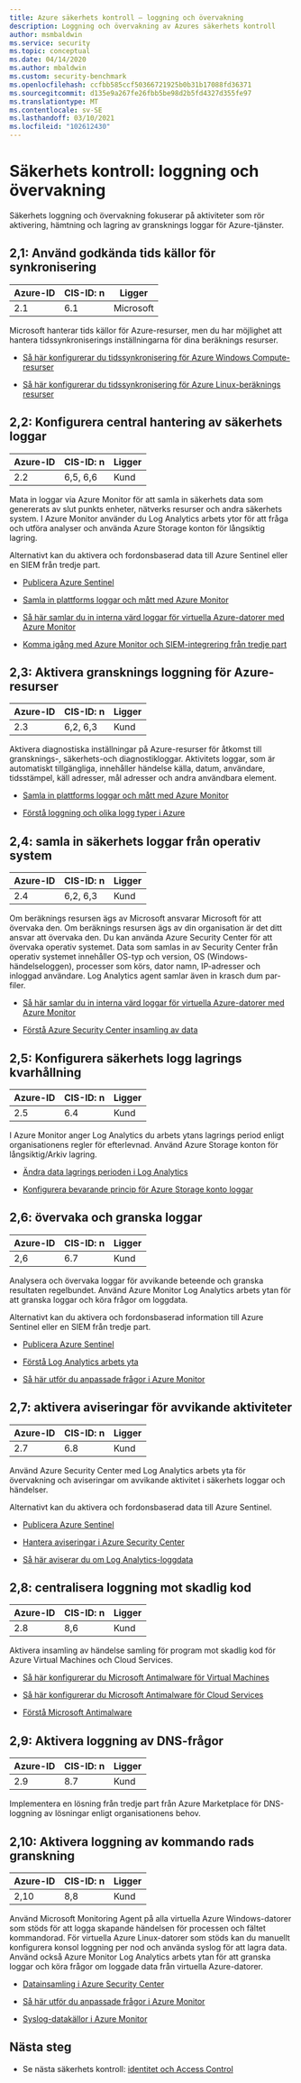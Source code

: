 ```yaml
---
title: Azure säkerhets kontroll – loggning och övervakning
description: Loggning och övervakning av Azures säkerhets kontroll
author: msmbaldwin
ms.service: security
ms.topic: conceptual
ms.date: 04/14/2020
ms.author: mbaldwin
ms.custom: security-benchmark
ms.openlocfilehash: ccfbb585ccf50366721925b0b31b17088fd36371
ms.sourcegitcommit: d135e9a267fe26fbb5be98d2b5fd4327d355fe97
ms.translationtype: MT
ms.contentlocale: sv-SE
ms.lasthandoff: 03/10/2021
ms.locfileid: "102612430"
---
```

# <a name="security-control-logging-and-monitoring"></a>Säkerhets kontroll: loggning och övervakning

Säkerhets loggning och övervakning fokuserar på aktiviteter som rör aktivering, hämtning och lagring av gransknings loggar för Azure-tjänster.

## <a name="21-use-approved-time-synchronization-sources"></a>2,1: Använd godkända tids källor för synkronisering

| Azure-ID | CIS-ID: n | Ligger |
|--|--|--|
| 2.1 | 6.1 | Microsoft |

Microsoft hanterar tids källor för Azure-resurser, men du har möjlighet att hantera tidssynkroniserings inställningarna för dina beräknings resurser.

- [Så här konfigurerar du tidssynkronisering för Azure Windows Compute-resurser](../../virtual-machines/windows/time-sync.md)

- [Så här konfigurerar du tidssynkronisering för Azure Linux-beräknings resurser](../../virtual-machines/linux/time-sync.md)

## <a name="22-configure-central-security-log-management"></a>2,2: Konfigurera central hantering av säkerhets loggar

| Azure-ID | CIS-ID: n | Ligger |
|--|--|--|
| 2.2 | 6,5, 6,6 | Kund |

Mata in loggar via Azure Monitor för att samla in säkerhets data som genererats av slut punkts enheter, nätverks resurser och andra säkerhets system. I Azure Monitor använder du Log Analytics arbets ytor för att fråga och utföra analyser och använda Azure Storage konton för långsiktig lagring.

Alternativt kan du aktivera och fordonsbaserad data till Azure Sentinel eller en SIEM från tredje part. 

- [Publicera Azure Sentinel](../../sentinel/quickstart-onboard.md)

- [Samla in plattforms loggar och mått med Azure Monitor](../../azure-monitor/essentials/diagnostic-settings.md)

- [Så här samlar du in interna värd loggar för virtuella Azure-datorer med Azure Monitor](../../azure-monitor/vm/quick-collect-azurevm.md)

- [Komma igång med Azure Monitor och SIEM-integrering från tredje part](https://azure.microsoft.com/blog/use-azure-monitor-to-integrate-with-siem-tools/)

## <a name="23-enable-audit-logging-for-azure-resources"></a>2,3: Aktivera gransknings loggning för Azure-resurser

| Azure-ID | CIS-ID: n | Ligger |
|--|--|--|
| 2.3 | 6,2, 6,3 | Kund |

Aktivera diagnostiska inställningar på Azure-resurser för åtkomst till gransknings-, säkerhets-och diagnostikloggar. Aktivitets loggar, som är automatiskt tillgängliga, innehåller händelse källa, datum, användare, tidsstämpel, käll adresser, mål adresser och andra användbara element.

- [Samla in plattforms loggar och mått med Azure Monitor](../../azure-monitor/essentials/diagnostic-settings.md)

- [Förstå loggning och olika logg typer i Azure](../../azure-monitor/essentials/platform-logs-overview.md)

## <a name="24-collect-security-logs-from-operating-systems"></a>2,4: samla in säkerhets loggar från operativ system

| Azure-ID | CIS-ID: n | Ligger |
|--|--|--|
| 2.4 | 6,2, 6,3 | Kund |

Om beräknings resursen ägs av Microsoft ansvarar Microsoft för att övervaka den. Om beräknings resursen ägs av din organisation är det ditt ansvar att övervaka den. Du kan använda Azure Security Center för att övervaka operativ systemet. Data som samlas in av Security Center från operativ systemet innehåller OS-typ och version, OS (Windows-händelseloggen), processer som körs, dator namn, IP-adresser och inloggad användare. Log Analytics agent samlar även in krasch dum par-filer.

- [Så här samlar du in interna värd loggar för virtuella Azure-datorer med Azure Monitor](../../azure-monitor/vm/quick-collect-azurevm.md)

- [Förstå Azure Security Center insamling av data](../../security-center/security-center-enable-data-collection.md)

## <a name="25-configure-security-log-storage-retention"></a>2,5: Konfigurera säkerhets logg lagrings kvarhållning

| Azure-ID | CIS-ID: n | Ligger |
|--|--|--|
| 2.5 | 6.4 | Kund |

I Azure Monitor anger Log Analytics du arbets ytans lagrings period enligt organisationens regler för efterlevnad. Använd Azure Storage konton för långsiktig/Arkiv lagring.

- [Ändra data lagrings perioden i Log Analytics](../../azure-monitor/logs/manage-cost-storage.md#change-the-data-retention-period)

- [Konfigurera bevarande princip för Azure Storage konto loggar](../../storage/common/manage-storage-analytics-logs.md#configure-logging)

## <a name="26-monitor-and-review-logs"></a>2,6: övervaka och granska loggar

| Azure-ID | CIS-ID: n | Ligger |
|--|--|--|
| 2,6 | 6.7 | Kund |

Analysera och övervaka loggar för avvikande beteende och granska resultaten regelbundet. Använd Azure Monitor Log Analytics arbets ytan för att granska loggar och köra frågor om loggdata.

Alternativt kan du aktivera och fordonsbaserad information till Azure Sentinel eller en SIEM från tredje part. 

- [Publicera Azure Sentinel](../../sentinel/quickstart-onboard.md)

- [Förstå Log Analytics arbets yta](../../azure-monitor/logs/log-analytics-tutorial.md)

- [Så här utför du anpassade frågor i Azure Monitor](../../azure-monitor/logs/get-started-queries.md)

## <a name="27-enable-alerts-for-anomalous-activities"></a>2,7: aktivera aviseringar för avvikande aktiviteter

| Azure-ID | CIS-ID: n | Ligger |
|--|--|--|
| 2.7 | 6.8 | Kund |

Använd Azure Security Center med Log Analytics arbets yta för övervakning och aviseringar om avvikande aktivitet i säkerhets loggar och händelser.

Alternativt kan du aktivera och fordonsbaserad data till Azure Sentinel.

- [Publicera Azure Sentinel](../../sentinel/quickstart-onboard.md)

- [Hantera aviseringar i Azure Security Center](../../security-center/security-center-managing-and-responding-alerts.md)

- [Så här aviserar du om Log Analytics-loggdata](../../azure-monitor/alerts/tutorial-response.md)

## <a name="28-centralize-anti-malware-logging"></a>2,8: centralisera loggning mot skadlig kod

| Azure-ID | CIS-ID: n | Ligger |
|--|--|--|
| 2.8 | 8,6 | Kund |

Aktivera insamling av händelse samling för program mot skadlig kod för Azure Virtual Machines och Cloud Services.

- [Så här konfigurerar du Microsoft Antimalware för Virtual Machines](/powershell/module/servicemanagement/azure.service/set-azurevmmicrosoftantimalwareextension)

- [Så här konfigurerar du Microsoft Antimalware för Cloud Services](/powershell/module/servicemanagement/azure.service/set-azureserviceantimalwareextension)

- [Förstå Microsoft Antimalware](../fundamentals/antimalware.md)

## <a name="29-enable-dns-query-logging"></a>2,9: Aktivera loggning av DNS-frågor

| Azure-ID | CIS-ID: n | Ligger |
|--|--|--|
| 2.9 | 8.7 | Kund |

Implementera en lösning från tredje part från Azure Marketplace för DNS-loggning av lösningar enligt organisationens behov.  

## <a name="210-enable-command-line-audit-logging"></a>2,10: Aktivera loggning av kommando rads granskning

| Azure-ID | CIS-ID: n | Ligger |
|--|--|--|
| 2,10 | 8,8 | Kund |

Använd Microsoft Monitoring Agent på alla virtuella Azure Windows-datorer som stöds för att logga skapande händelsen för processen och fältet kommandorad.   För virtuella Azure Linux-datorer som stöds kan du manuellt konfigurera konsol loggning per nod och använda syslog för att lagra data.  Använd också Azure Monitor Log Analytics arbets ytan för att granska loggar och köra frågor om loggade data från virtuella Azure-datorer. 

- [Datainsamling i Azure Security Center](../../security-center/security-center-enable-data-collection.md#data-collection-tier)

- [Så här utför du anpassade frågor i Azure Monitor](../../azure-monitor/logs/get-started-queries.md)

- [Syslog-datakällor i Azure Monitor](../../azure-monitor/agents/data-sources-syslog.md)


## <a name="next-steps"></a>Nästa steg

- Se nästa säkerhets kontroll: [identitet och Access Control](security-control-identity-access-control.md)